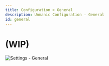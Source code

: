 ```yaml
---
title: Configuration > General
description: Unmanic Configuration - General
id: general
---
```

# (WIP)


![Settings - General](/img/unmanic-settings-general.jpg "settings-general")

